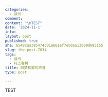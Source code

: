 ```yaml
---
categories:
  - 读书
comment: 
content: "\nTEST"
date: '2024-11-1'
info: 
layout: post
published: true
sha: 6548caa395474c01a661ef7ebdaa13860d693155
slug: the-post-7634
tags:
  - 读书
  - 村上春树
title: 旧梦和解的声音
type: post

---
```


TEST